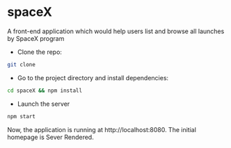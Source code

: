 # spaceX
A front-end application which would help users list and browse all launches by SpaceX program
- Clone the repo:

```bash
git clone
```
- Go to the project directory and install dependencies:

```bash
cd spaceX && npm install
```  
- Launch the server

```bash
npm start
```

Now, the application is running at http://localhost:8080. The initial homepage is Sever Rendered.
